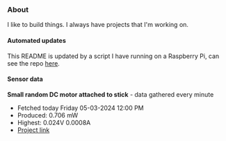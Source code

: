 ### About
I like to build things. I always have projects that I'm working on.

#### Automated updates
This README is updated by a script I have running on a Raspberry Pi, can see the repo [here](https://github.com/jdc-cunningham/raspi-git-repo-updater).

#### Sensor data


**Small random DC motor attached to stick** - data gathered every minute
- Fetched today Friday 05-03-2024 12:00 PM
- Produced: 0.706 mW
- Highest: 0.024V 0.0008A
- [Project link](https://github.com/jdc-cunningham/turbine-raspi)